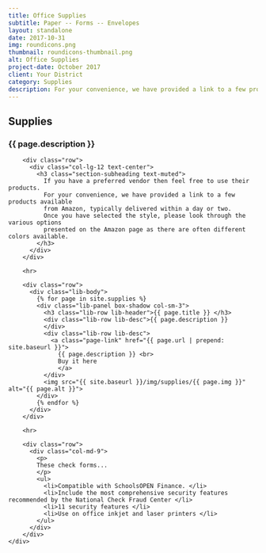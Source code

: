 ```yaml
---
title: Office Supplies
subtitle: Paper -- Forms -- Envelopes
layout: standalone
date: 2017-10-31
img: roundicons.png
thumbnail: roundicons-thumbnail.png
alt: Office Supplies
project-date: October 2017
client: Your District
category: Supplies
description: For your convenience, we have provided a link to a few products available from Amazon, typically delivered within a day or two.
---
```

<section id="supplies">
    <div class="container">
        <div class="row">
            <div class="col-lg-12 text-center">
                <h2 class="section-heading">Supplies</h2>
                <h3 class="section-subheading text-muted">{{ page.description }}</h3>
            </div>
        </div>

        <div class="row">
          <div class="col-lg-12 text-center">
            <h3 class="section-subheading text-muted">
              If you have a preferred vendor then feel free to use their products. 
              For your convenience, we have provided a link to a few products available 
              from Amazon, typically delivered within a day or two.
              Once you have selected the style, please look through the various options 
              presented on the Amazon page as there are often different colors available.
            </h3>
          </div>
        </div>  
        
        <hr>
        
        <div class="row">
          <div class="lib-body">
            {% for page in site.supplies %}
            <div class="lib-panel box-shadow col-sm-3">
              <h3 class="lib-row lib-header">{{ page.title }} </h3>
              <div class="lib-row lib-desc">{{ page.description }}
              </div>
              <div class="lib-row lib-desc">
                <a class="page-link" href="{{ page.url | prepend: site.baseurl }}">
                  {{ page.description }} <br>  
                  Buy it here
                  </a>
              </div>
              <img src="{{ site.baseurl }}/img/supplies/{{ page.img }}" alt="{{ page.alt }}">
            </div>  
            {% endfor %}
          </div>
        </div>
        
        <hr>
        
        <div class="row">
          <div class="col-md-9">
            <p>  
            These check forms...
            </p>
            <ul>
              <li>Compatible with SchoolsOPEN Finance. </li>
              <li>Include the most comprehensive security features recommended by the National Check Fraud Center </li>
              <li>11 security features </li>
              <li>Use on office inkjet and laser printers </li>
            </ul>
          </div>
        </div>
    </div>
</section>
